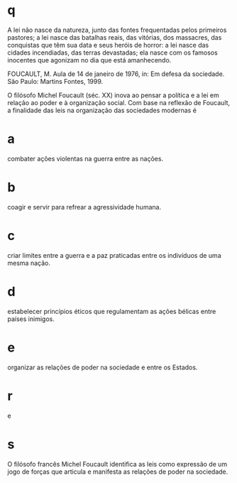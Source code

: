 # q
A lei não nasce da natureza, junto das fontes frequentadas pelos primeiros pastores; a lei nasce das batalhas reais, das vitórias, dos massacres, das conquistas que têm sua data e seus heróis de horror: a lei nasce das cidades incendiadas, das terras devastadas; ela nasce com os famosos inocentes que agonizam no dia que está amanhecendo.

FOUCAULT, M. Aula de 14 de janeiro de 1976, in: Em defesa da sociedade. São Paulo: Martins Fontes, 1999.

O filósofo Michel Foucault (séc. XX) inova ao pensar a política e a lei em relação ao poder e à organização social. Com base na reflexão de Foucault, a finalidade das leis na organização das sociedades modernas é

# a
combater ações violentas na guerra entre as nações.

# b
coagir e servir para refrear a agressividade humana.

# c
criar limites entre a guerra e a paz praticadas entre os indivíduos de uma mesma nação.

# d
estabelecer princípios éticos que regulamentam as ações bélicas entre países inimigos.

# e
organizar as relações de poder na sociedade e entre os Estados.

# r
e

# s
O filósofo francês Michel Foucault identifica as leis como expressão de um jogo de forças que articula e manifesta as relações de poder na sociedade.
